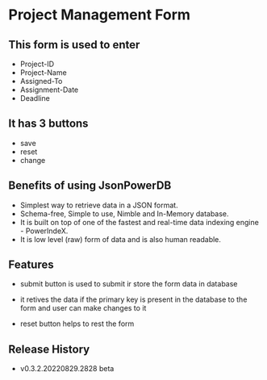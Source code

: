 
# Project Management Form

## This form is used to enter
- Project-ID
- Project-Name
- Assigned-To
- Assignment-Date
- Deadline

## It has 3 buttons
- save
- reset
- change

## Benefits of using JsonPowerDB
- Simplest way to retrieve data in a JSON format.
- Schema-free, Simple to use, Nimble and In-Memory database.
- It is built on top of one of the fastest and real-time data indexing engine - PowerIndeX.
- It is low level (raw) form of data and is also human readable.


## Features

- submit button is used to submit ir store the form data in database

- it retives the data if the primary key is present in the database to the form and user can make changes to it
 
- reset button helps to rest the form 

## Release History
- v0.3.2.20220829.2828 beta
